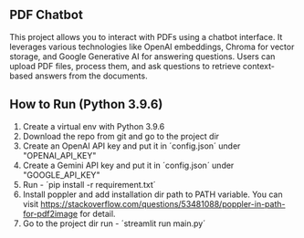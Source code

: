 ## PDF Chatbot
This project allows you to interact with PDFs using a chatbot interface. It leverages various technologies like OpenAI embeddings, Chroma for vector storage, and Google Generative AI for answering questions. Users can upload PDF files, process them, and ask questions to retrieve context-based answers from the documents.


## How to Run  (Python 3.9.6)

1. Create a virtual env with Python 3.9.6
2. Download the repo from git and go to the project dir
3. Create an OpenAI API key and put it in ´config.json´ under "OPENAI_API_KEY"
4. Create a Gemini API key and put it in ´config.json´ under "GOOGLE_API_KEY"
5. Run  -  ´pip install -r requirement.txt´
6. Install poppler and add installation dir path to PATH variable. You can visit https://stackoverflow.com/questions/53481088/poppler-in-path-for-pdf2image for detail.
7. Go to the project dir run - ´streamlit run main.py´